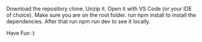 Download the repository clone.
Unzip it.
Open it with VS Code (or your IDE of choice).
Make sure you are on the root folder.
run npm install to install the dependencies.
After that run npm run dev to see it locally.

Have Fun :)
